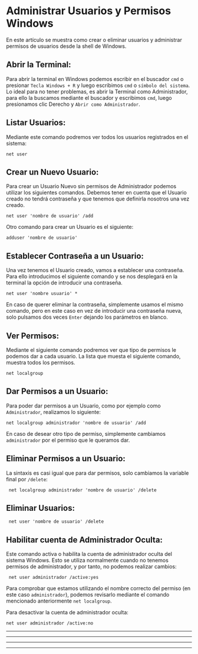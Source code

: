 # Administrar Usuarios y Permisos Windows

En este artículo se muestra como crear o eliminar usuarios y administrar permisos de usuarios desde la shell de Windows.

## Abrir la Terminal:

Para abrir la terminal en Windows podemos escribir en el buscador `cmd` o presionar `Tecla Windows + R` y luego escribimos `cmd` o `símbolo del sistema`.
Lo ideal para no tener problemas, es abrir la Terminal como Administrador, para ello la buscamos mediante el buscador y escribimos `cmd`, luego presionamos
clic Derecho y `Abrir como Administrador`.

## Listar Usuarios:
Mediante este comando podremos ver todos los usuarios registrados en el sistema:

    net user

## Crear un Nuevo Usuario:
Para crear un Usuario Nuevo sin permisos de Administrador podemos utilizar los siguientes comandos. Debemos tener en cuenta que el Usuario creado no
tendrá contraseña y que tenemos que definirla nosotros una vez creado.

    net user 'nombre de usuario' /add

Otro comando para crear un Usuario es el siguiente:

    adduser 'nombre de usuario'
    
## Establecer Contraseña a un Usuario:

Una vez tenemos el Usuario creado, vamos a establecer una contraseña. Para ello introducimos el siguiente comando y se nos desplegará en la terminal la 
opción de introducir una contraseña. 

    net user 'nombre usuario' *

En caso de querer eliminar la contraseña, simplemente usamos el mismo comando, pero en este caso en vez de introducir una contraseña nueva, solo 
pulsamos dos veces `Enter` dejando los parámetros en blanco.

## Ver Permisos:
Mediante el siguiente comando podremos ver que tipo de permisos le podemos dar a cada usuario. La lista que muesta el siguiente comando, muestra todos
los permisos.

    net localgroup
    
## Dar Permisos a un Usuario:
Para poder dar permisos a un Usuario, como por ejemplo como `Administrador`, realizamos lo siguiente:

    net localgroup administrador 'nombre de usuario' /add
    
 En caso de desear otro tipo de permiso, simplemente cambiamos `administrador` por el permiso que le queramos dar.
 
 ## Eliminar Permisos a un Usuario:
 La sintaxis es casi igual que para dar permisos, solo cambiamos la variable final por `/delete`:
 
     net localgroup administrador 'nombre de usuario' /delete
     
 ## Eliminar Usuarios:
 
     net user 'nombre de usuario' /delete
     
 ## Habilitar cuenta de Administrador Oculta:
 Este comando activa o habilita la cuenta de administrador oculta del sistema Windows. Esto se utiliza normalmente cuando no tenemos permisos de
 administrador, y por tanto, no podemos realizar cambios:
 
     net user administrador /active:yes

Para comprobar que estamos utilizando el nombre correcto del permiso (en este caso `administrador`), podemos revisarlo mediante el comando mencionado
anteriormente `net localgroup`.

Para desactivar la cuenta de administrador oculta:

    net user administrador /active:no


---
---
  
    
<html lang="en">
<head>
  
</head>
<body>

<script src="https://utteranc.es/client.js"
    repo="F1r0x/gestion-comentarios"
    issue-term="pathname"
    theme="github-light"
    crossorigin="anonymous"
    async>
</script>
          
    
  </body>
</html>
  
  
---
---
